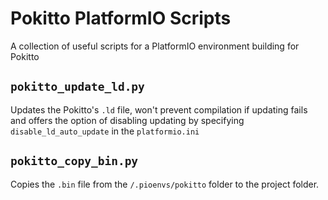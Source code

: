 # Pokitto PlatformIO Scripts

A collection of useful scripts for a PlatformIO environment building for Pokitto

## `pokitto_update_ld.py`

Updates the Pokitto's `.ld` file, won't prevent compilation if updating fails and offers the option of disabling updating by specifying `disable_ld_auto_update` in the `platformio.ini`

## `pokitto_copy_bin.py`

Copies the `.bin` file from the `/.pioenvs/pokitto` folder to the project folder.
